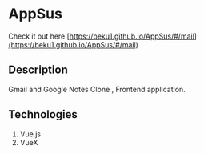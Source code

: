 # AppSus

Check it out here [https://beku1.github.io/AppSus/#/mail](https://beku1.github.io/AppSus/#/mail)



## Description

Gmail and Google Notes Clone , Frontend application.

## Technologies

1. Vue.js
2. VueX
